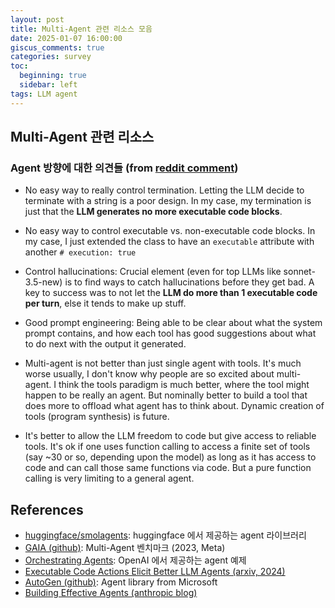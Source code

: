 ```yaml
---
layout: post
title: Multi-Agent 관련 리소스 모음
date: 2025-01-07 16:00:00
giscus_comments: true
categories: survey
toc:
  beginning: true
  sidebar: left
tags: LLM agent
---
```




## Multi-Agent 관련 리소스

### Agent 방향에 대한 의견들 (**from [reddit comment](https://www.reddit.com/r/LocalLLaMA/comments/1hqt79i/top_agent_only_27_away_from_degreeholding_humans/)**)

- No easy way to really control termination. Letting the LLM decide to terminate with a string is a poor design. In my case, my termination is just that the **LLM generates no more executable code blocks**.

- No easy way to control executable vs. non-executable code blocks. In my case, I just extended the class to have an `executable` attribute with another `# execution: true`

- Control hallucinations: Crucial element (even for top LLMs like sonnet-3.5-new) is to find ways to catch hallucinations before they get bad. A key to success was to not let the **LLM do more than 1 executable code per turn**, else it tends to make up stuff.

- Good prompt engineering: Being able to be clear about what the system prompt contains, and how each tool has good suggestions about what to do next with the output it generated.

- Multi-agent is not better than just single agent with tools. It's much worse usually, I don't know why people are so excited about multi-agent. I think the tools paradigm is much better, where the tool might happen to be really an agent. But nominally better to build a tool that does more to offload what agent has to think about. Dynamic creation of tools (program synthesis) is future.

- It's better to allow the LLM freedom to code but give access to reliable tools. It's ok if one uses function calling to access a finite set of tools (say ~30 or so, depending upon the model) as long as it has access to code and can call those same functions via code. But a pure function calling is very limiting to a general agent.


## References

- [huggingface/smolagents](https://github.com/huggingface/smolagents): huggingface 에서 제공하는 agent 라이브러리
- [GAIA (github)](https://github.com/aymeric-roucher/GAIA): Multi-Agent 벤치마크 (2023, Meta)
- [Orchestrating Agents](https://cookbook.openai.com/examples/orchestrating_agents): OpenAI 에서 제공하는 agent 예제
- [Executable Code Actions Elicit Better LLM Agents (arxiv, 2024)](https://arxiv.org/abs/2402.01030)
- [AutoGen (github)](https://github.com/microsoft/autogen): Agent library from Microsoft
- [Building Effective Agents (anthropic blog)](https://www.anthropic.com/research/building-effective-agents)